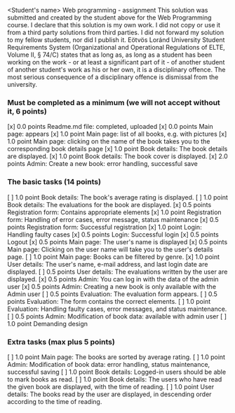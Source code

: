 <Student's name>
<Neptun code>
Web programming - assignment
This solution was submitted and created by the student above for the Web Programming course.
I declare that this solution is my own work. I did not copy or use it from a third party
solutions from third parties. I did not forward my solution to my fellow students, nor did I publish it.
Eötvös Loránd University Student Requirements System
(Organizational and Operational Regulations of ELTE, Volume II, § 74/C) states that as long as,
as long as a student has been working on the work - or at least a significant part of it - of another student
of another student's work as his or her own, it is a disciplinary offence.
The most serious consequence of a disciplinary offence is dismissal from the university.

### Must be completed as a minimum (we will not accept without it, 6 points)

[x] 0.0 points Readme.md file: completed, uploaded
[x] 0.0 points Main page: appears
[x] 1.0 point Main page: list of all books, e.g. with pictures
[x] 1.0 point Main page: clicking on the name of the book takes you to the corresponding book details page
[x] 1.0 point Book details: The book details are displayed.
[x] 1.0 point Book details: The book cover is displayed.
[x] 2.0 points Admin: Create a new book: error handling, successful save

### The basic tasks (14 points)

[ ] 1.0 point Book details: The book's average rating is displayed.
[ ] 1.0 point Book details: The evaluations for the book are displayed.
[x] 0.5 points Registration form: Contains appropriate elements
[x] 1.0 point Registration form: Handling of error cases, error message, status maintenance
[x] 0.5 points Registration form: Successful registration
[x] 1.0 point Login: Handling faulty cases
[x] 0.5 points Login: Successful login
[x] 0.5 points Logout
[x] 0.5 points Main page: The user's name is displayed
[x] 0.5 points Main page: Clicking on the user name will take you to the user's details page.
[ ] 1.0 point Main page: Books can be filtered by genre.
[x] 1.0 point User details: The user's name, e-mail address, and last login date are displayed.
[ ] 0.5 points User details: The evaluations written by the user are displayed.
[x] 0.5 points Admin: You can log in with the data of the admin user
[x] 0.5 points Admin: Creating a new book is only available with the Admin user
[ ] 0.5 points Evaluation: The evaluation form appears.
[ ] 0.5 points Evaluation: The form contains the correct elements.
[ ] 1.0 point Evaluation: Handling faulty cases, error messages, and status maintenance.
[ ] 0.5 points Admin: Modification of book data: available with admin user
[ ] 1.0 point Demanding design

### Extra tasks (max plus 5 points)

[ ] 1.0 point Main page: The books are sorted by average rating.
[ ] 1.0 point Admin: Modification of book data: error handling, status maintenance, successful saving
[ ] 1.0 point Book details: Logged-in users should be able to mark books as read.
[ ] 1.0 point Book details: The users who have read the given book are displayed, with the time of reading.
[ ] 1.0 point User details: The books read by the user are displayed, in descending order according to the time of reading.
